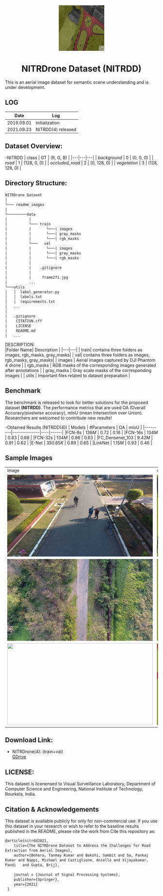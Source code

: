 <p align="center">
 <img src="https://github.com/drone-vision/NITRDrone-Dataset/blob/main/readme_images/frame271-ok.jpg" width=150 height=150 alt="centered logo" />
 </p>
<h1 align="center">NITRDrone Dataset (NITRDD)</h1>



This is an aerial image dataset for semantic scene understanding and is under development.

## LOG
|Date   | Log  |
|---|---|
| 2019.09.01  | Initialization  |
| 2021.09.23  |  NITRDD(4) released |

## Dataset Overview:
-NITRDD
| class  | GT  | (R, G, B)  |
|---|---|---|
| _background_ | 0   | (0, 0, 0)  |
| _road_ |  1 |  (128, 0, 0) |
| _occluded_road_ |  2 | (0, 128, 0)  |
| _vegetation_ |  3 | (128, 128, 0)  |
## Directory Structure:
```
NITRDrone Dataset
│
└─── readme_images
|
└─────────data
│          |
│          └─── train
|          |       └───| images 
|          |       └───| gray_masks
|          |       └───| rgb_masks
|          └───   val
|          |       └───| images 
|          |       └───| gray_masks
|          |       └───| rgb_masks
|          |        
|          |    .gitignore
|          | 
|          |     frame271.jpg
|          ...
└───utils
│   │  label_generator.py
│   │  labels.txt 
│   │  requirements.txt
│   ...
│   
|   .gitignore
|    CITATION.cff
|    LICENSE
|    README.md
|   ...
```




DESCRIPTION:<br />
|Folder Name| Description |
|---|---|
| train| contains three folders as images, rgb_masks, gray_masks|
| val| contains three folders as images, rgb_masks, gray_masks|
| images  | Aerial images captured by DJI Phantom 4 drone  |
| rgb_masks | RGB masks of the corresponding images generated after annotations  |
|  gray_masks    | Gray scale masks of the corresponding images     |
| utils  | Important files related to dataset preparation  |



## Benchmark
The benchmark is released to look for better solutions for the proposed dataset **(NITRDD)**. The performance metrics that are used OA (Overall Accuracy/pixelwise accuracy), mIoU (mean Intersection over Union).
Researchers are welcomed to contribute new results!

-Obtained Results (NITRDD(4))
| Models  | #Parameters  | OA | mIoU |
|---------|--------------|----|------|
|FCN-8s   |   136*M*           |  0.72  |  0.16     |
|FCN-16s   |  134*M*            | 0.83   | 0.68     |
|FCN-32s   |  134*M*            | 0.86   | 0.63     |
|FC_Densenet_103   |  9.42*M* | 0.91   | 0.62     |
|E-Net   |     350.65*K*         | 0.89   | 0.65    |
|LinkNet   |   1.15*M*           | 0.93  |  0.46    |



## Sample Images
<table>
     
  <tr>
    <td>image</td>
     <td>mask</td>
  </tr>
  <tr>
    <td><img src="https://github.com/drone-vision/NITRDrone-Dataset/blob/main/readme_images/imgs/NITR_AC_JAN26_30.jpg" width=480 height=270></td>
    <td><img src="https://github.com/drone-vision/NITRDrone-Dataset/blob/main/readme_images/seg_class/NITR_AC_JAN26_30.png" width=480 height=270></td>
  </tr>
  <tr>
    <td><img src="https://github.com/drone-vision/NITRDrone-Dataset/blob/main/readme_images/imgs/NITR_FR_1.jpg" width=480 height=270></td>
    <td><img src="https://github.com/drone-vision/NITRDrone-Dataset/blob/main/readme_images/seg_class/NITR_FR_1.png" width=480 height=270></td>
  </tr>
  <tr>
    <td><img src="https://github.com/drone-vision/NITRDrone-Dataset/blob/main/readme_images/imgs/NITR_FR_6.jpg" width=480 height=270></td>
    <td><img src="https://github.com/drone-vision/NITRDrone-Dataset/blob/main/readme_images/seg_class/NITR_FR_6.png" width=480 height=270></td>
  </tr>
 </table>

## Download Link:
- NITRDrone(4): (train+val) <br />
[GDrive](https://drive.google.com/drive/folders/1IQUadXFpEFEsB_9I5JVUuGJBjqIL5MFG?usp=sharing)


## LICENSE:

This dataset is licenensed to Visual Surveillance Laboratory, Department of Computer Science and Engineering, National Institute of Technology, Rourkela, India. 

## Citation & Acknowledgements

 This dataset is available publicly for only for non-commercial use. If you use this dataset in your research or wish to refer to the baseline results published    in the README, please cite the work from Cite this repository as:

    @article{nitrdd2021,
        title={The NITRDrone Dataset to Address the Challenges for Road Extraction from Aerial Images},
        author={Behera, Tanmay Kumar and Bakshi, Sambit and Sa, Pankaj Kumar and Nappi, Michael and Castiglione, Aniello and Vijayakumar, Pandi   and Gupta, Brij},
        
        journal = {Journal of Signal Processing Systems},
        publisher={Springer},
        year={2021}
     }
   

